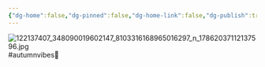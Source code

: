 ```yaml
---
{"dg-home":false,"dg-pinned":false,"dg-home-link":false,"dg-publish":true,"tags":["dgblip"],"disabled rules":["yaml-title","yaml-title-alias","file-name-heading"],"title":"philipp on instagram @ 2020-10-22","created-date":"2020-10-22T08:42:00","updated-date":"2025-05-02T17:43:07","dg-path":"blips/17862037112137596.md","permalink":"/blips/17862037112137596/","dgPassFrontmatter":true}
---
```



![122137407_348090019602147_8103316168965016297_n_17862037112137596.jpg](/img/user/attachments/122137407_348090019602147_8103316168965016297_n_17862037112137596.jpg)
#autumnvibes🍁



